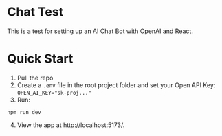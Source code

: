 # Chat Test
This is a test for setting up an AI Chat Bot with OpenAI and React.

# Quick Start

1. Pull the repo
2. Create a `.env` file in the root project folder and set your Open API Key: `OPEN_AI_KEY="sk-proj..."`
3. Run:
```shell
npm run dev
```
4. View the app at http://localhost:5173/.

